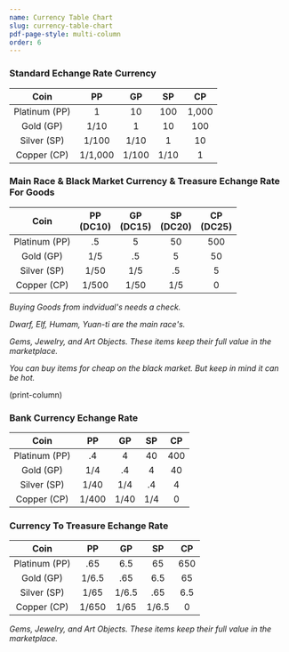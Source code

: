 ```yaml
---
name: Currency Table Chart
slug: currency-table-chart
pdf-page-style: multi-column
order: 6
---
```


### Standard Echange Rate Currency
| Coin | PP | GP | SP | CP |
|:--:|:--:|:--:|:--:|:--:|
| Platinum (PP) | 1       | 10    | 100  | 1,000 |
| Gold (GP)     | 1/10    | 1     | 10   | 100   |
| Silver (SP)   | 1/100   | 1/10  | 1    | 10    |
| Copper (CP)   | 1/1,000 | 1/100 | 1/10 | 1     |

### Main Race & Black Market Currency & Treasure Echange Rate For Goods
| Coin | PP<br>(DC10) | GP<br>(DC15) | SP<br>(DC20) | CP<br>(DC25) |
|:--:|:--:|:--:|:--:|:--:|
| Platinum (PP) | .5    | 5    | 50  | 500 |
| Gold (GP)     | 1/5   | .5   | 5   | 50  |
| Silver (SP)   | 1/50  | 1/5  | .5  | 5   |
| Copper (CP)   | 1/500 | 1/50 | 1/5 | 0   |
*Buying Goods from indvidual's needs a check.*

*Dwarf, Elf, Humam, Yuan-ti are the main race's.*

*Gems, Jewelry, and Art Objects. These items keep their full value in the marketplace.*

*You can buy items for cheap on the black market. But keep in mind it can be hot.*

(print-column)

### Bank Currency Echange Rate
| Coin | PP | GP | SP | CP |
|:--:|:--:|:--:|:--:|:--:|
| Platinum (PP) | .4    | 4    | 40  | 400 |
| Gold (GP)     | 1/4   | .4   | 4   | 40  |
| Silver (SP)   | 1/40  | 1/4  | .4  | 4   |
| Copper (CP)   | 1/400 | 1/40 | 1/4 | 0   |

### Currency To Treasure Echange Rate
| Coin | PP | GP | SP | CP |
|:--:|:--:|:--:|:--:|:--:|
| Platinum (PP) | .65   | 6.5   | 65    | 650 |
| Gold (GP)     | 1/6.5 | .65   | 6.5   | 65  |
| Silver (SP)   | 1/65  | 1/6.5 | .65   | 6.5   |
| Copper (CP)   | 1/650 | 1/65  | 1/6.5 | 0   |
*Gems, Jewelry, and Art Objects. These items keep their full value in the marketplace.*